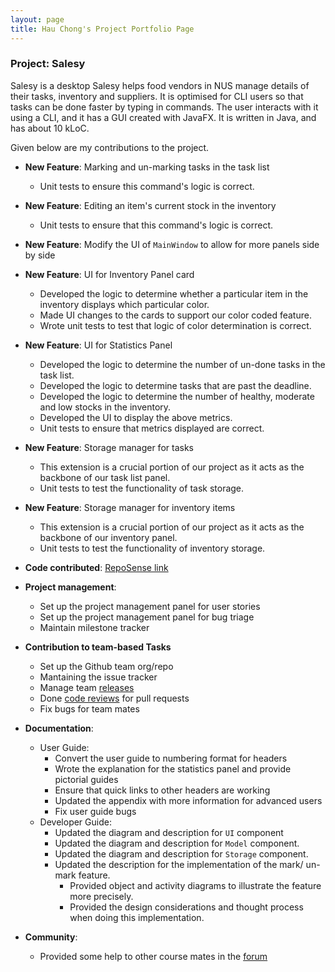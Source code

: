 ```yaml
---
layout: page
title: Hau Chong's Project Portfolio Page
---
```


### Project: Salesy

Salesy is a desktop Salesy helps food vendors in NUS manage details of their tasks, inventory and suppliers. It is optimised for CLI users so that tasks can be done faster by typing in commands. The user interacts with it using a CLI, and it has a GUI created with JavaFX. It is written in Java, and has about 10 kLoC.

Given below are my contributions to the project.

* **New Feature**: Marking and un-marking tasks in the task list
  * Unit tests to ensure this command's logic is correct.

* **New Feature**: Editing an item's current stock in the inventory
  * Unit tests to ensure that this command's logic is correct.

* **New Feature**: Modify the UI of `MainWindow` to allow for more panels side by side

* **New Feature**: UI for Inventory Panel card
  * Developed the logic to determine whether a particular item in the inventory displays which particular color.
  * Made UI changes to the cards to support our color coded feature.
  * Wrote unit tests to test that logic of color determination is correct.

* **New Feature**: UI for Statistics Panel
  * Developed the logic to determine the number of un-done tasks in the task list.
  * Developed the logic to determine tasks that are past the deadline.
  * Developed the logic to determine the number of healthy, moderate and low stocks in the inventory.
  * Developed the UI to display the above metrics.
  * Unit tests to ensure that metrics displayed are correct.

* **New Feature**: Storage manager for tasks
  * This extension is a crucial portion of our project as it acts as the backbone of our
  task list panel.
  * Unit tests to test the functionality of task storage.

* **New Feature**: Storage manager for inventory items
  * This extension is a crucial portion of our project as it acts as the backbone of our inventory panel.
  * Unit tests to test the functionality of inventory storage.

* **Code contributed**: [RepoSense link](https://nus-cs2103-ay2223s1.github.io/tp-dashboard/?search=hauchongtang&breakdown=true)

* **Project management**:
  * Set up the project management panel for user stories
  * Set up the project management panel for bug triage
  * Maintain milestone tracker

* **Contribution to team-based Tasks**
  * Set up the Github team org/repo
  * Mantaining the issue tracker
  * Manage team [releases](https://github.com/AY2223S1-CS2103T-W08-4/tp/releases)
  * Done [code reviews](https://nus-cs2103-ay2223s1.github.io/dashboards/contents/tp-comments.html#22-tang-hong-hauchongtang-74-comments) for pull requests
  * Fix bugs for team mates

* **Documentation**:
  * User Guide:
    * Convert the user guide to numbering format for headers
    * Wrote the explanation for the statistics panel and provide pictorial guides
    * Ensure that quick links to other headers are working
    * Updated the appendix with more information for advanced users
    * Fix user guide bugs
  * Developer Guide:
    * Updated the diagram and description for `UI` component
    * Updated the diagram and description for `Model` component.
    * Updated the diagram and description for `Storage` component.
    * Updated the description for the implementation of the mark/ un-mark feature.
      * Provided object and activity diagrams to illustrate the feature more precisely.
      * Provided the design considerations and thought process when doing this implementation.

* **Community**:
  * Provided some help to other course mates in the [forum](https://nus-cs2103-ay2223s1.github.io/dashboards/contents/forum-activities.html#31-tang-hong-hauchongtang-11-posts)
